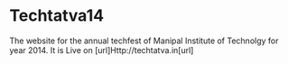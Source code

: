 # Techtatva14
The website for the annual techfest of Manipal Institute of Technolgy for year 2014.
It is Live on [url]Http://techtatva.in[url]
